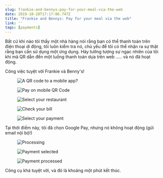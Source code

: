 ```yaml
---
slug: frankie-and-bennys-pay-for-your-meal-via-the-web
date: 2019-10-20T17:17:06.747Z
title: "Frankie and Bennys: Pay for your meal via the web"
link: ''
tags: [payments]
---
```


Bất cứ khi nào tôi thấy một nhà hàng nói rằng bạn có thể thanh toán trên điện thoại di động, tôi luôn kiểm tra nó, chủ yếu để tôi có thể nhận ra sự thật rằng bạn cần sử dụng một ứng dụng. Hãy tưởng tượng sự ngạc nhiên của tôi khi mã QR dẫn đến một luồng thanh toán dựa trên web ..... và nó đã hoạt động.

Công việc tuyệt vời Frankie và Benny&#39;s!

<figure><img src="/images/2019-10-20-frankie-and-bennys-pay-for-your-meal-via-the-web-0.jpeg" alt="A QR code to a mobile app?"></figure>

<figure><img src="/images/2019-10-20-frankie-and-bennys-pay-for-your-meal-via-the-web-1.jpeg" alt="Pay on mobile QR Code"></figure>

<figure><img src="/images/2019-10-20-frankie-and-bennys-pay-for-your-meal-via-the-web-2.jpeg" alt="Select your restaurant"></figure>

<figure><img src="/images/2019-10-20-frankie-and-bennys-pay-for-your-meal-via-the-web-3.jpeg" alt="Check your bill"></figure>

<figure><img src="/images/2019-10-20-frankie-and-bennys-pay-for-your-meal-via-the-web-4.jpeg" alt="Select your payment"></figure>

Tại thời điểm này, tôi đã chọn Google Pay, nhưng nó không hoạt động (gửi email nội bộ!)

<figure><img src="/images/2019-10-20-frankie-and-bennys-pay-for-your-meal-via-the-web-5.jpeg" alt="Processing"></figure>

<figure><img src="/images/2019-10-20-frankie-and-bennys-pay-for-your-meal-via-the-web-6.jpeg" alt="Payment selected"></figure>

<figure><img src="/images/2019-10-20-frankie-and-bennys-pay-for-your-meal-via-the-web-7.jpeg" alt="Payment processed"></figure>

Công cụ khá tuyệt vời, và đó là khoảng một phút kết thúc.

